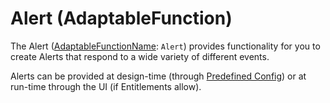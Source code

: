 # Alert (AdaptableFunction)

The Alert ([AdaptableFunctionName](https://api.adaptabletools.com/modules/_src_predefinedconfig_common_types_.html#adaptablefunctionname): `Alert`) provides functionality for you to create Alerts that respond to a wide variety of different events.

Alerts can be provided at design-time (through [Predefined Config](https://api.adaptabletools.com/interfaces/_src_predefinedconfig_advancedsearchstate_.advancedsearchstate.html)) or at run-time through the UI (if Entitlements allow).